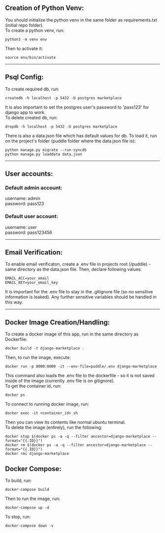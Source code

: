 ## Creation of Python Venv:
You should initialize the python venv in the same folder as requirements.txt (initial repo folder).<br>To create a python venv, run:
```
python3 -m venv env
```
Then to activate it:
```
source env/bin/activate
```
---
## Psql Config:
To create required db, run:
```
createdb -h localhost -p 5432 -U postgres marketplace
```
It is also important to set the postgres user's password to 'pass123' for django app to work.<br>
To delete created db, run:
```
dropdb -h localhost -p 5432 -U postgres marketplace
```
There is also a data.json file which has default values for db. To load it, run on the project's folder (puddle folder where the data.json file is):
```
python manage.py migrate --run-syncdb
python manage.py loaddata data.json
```
---
## User accounts:
### Default admin account:
username: admin
<br>
password: pass123

### Default user account:
username: user
<br>
password: pass123456

---
## Email Verification:
To enable email verificaton, create a .env file in projects root (/puddle) - same directory as the data.json file. Then, declare following values:
```
EMAIL_ACC=your_email
EMAIL_KEY=your_email_key
```
It is important for the .env file to stay in the .gitignore file (so no sensitive information is leaked). Any further sensitive variables should be handled in this way.

---
## Docker Image Creation/Handling:
To create a docker image of this app, run in the same directory as Dockerfile:
```
docker build -t django-marketplace .
```
Then, to run the image, execute:
```
docker run -p 8000:8000 -it --env-file=puddle/.env django-marketplace
```
This command also loads the .env file to the dockerfile - so it is not saved inside of the image (currently .env file is on gitignore).
<br>
To get the container id, run:
```
docker ps
```
To connect to running docker image, run:
```
docker exec -it <container_id> sh
```
Then you can view its contents like normal ubuntu terminal.<br>
To delete the image (entirely), run the following:
```
docker stop $(docker ps -a -q --filter ancestor=django-marketplace --format="{{.ID}}")
docker rm $(docker ps -a -q --filter ancestor=django-marketplace --format="{{.ID}}")
docker rmi django-marketplace
```
## Docker Compose:
To build, run:
```
docker-compose build
```
Then to run the image, run:
```
docker-compose up -d
```
To stop, run:
```
docker-compose down -v
```